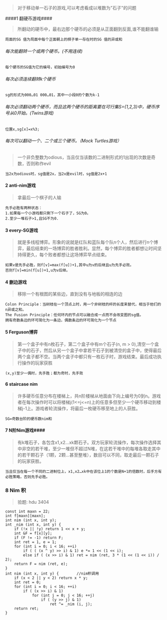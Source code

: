 >对于移动单一石子的游戏,可以考虑看成以堆数为"石子"的问题

####1 翻硬币游戏####

>所翻动的硬币中，最右边那个硬币的必须是从正面翻到反面,谁不能翻谁输

	局面的SG 值为局面中每个正面朝上的棋子单一存在时的SG 值的异或和
###### 每次能翻转一个或两个硬币。(不用连续) ######
	每个硬币的SG值为它的编号，初始编号为0
###### 每次必须连续翻转k个硬币 ######
	sg的形式为000…01 000…01，其中一小段0的个数为k-1
###### 每次必须翻动两个硬币，而且这两个硬币的距离要在可行集S={1,2,3}中，硬币序号从0开始。(Twins游戏) ######
	位置x,sg[x]=x%3;
###### 每次可以翻动一个、二个或三个硬币。（Mock Turtles游戏） ######
>一个非负整数为odious，当且仅当该数的二进制形式的1出现的次数是奇数，否则称作evil

	当2x为odious时，sg值是2x，当2x是evil时，sg值是2x+1

#### 2 anti-nim游戏 ####
>拿最后一个棋子的人输

	先手必胜有两种状态：
	1.如果每一个小游戏都只剩下一个石子了，SG为0。
	2.至少一堆石子>1,且SG不为0.

#### 3 every-SG游戏 ####
>就是多线程博弈。形象的说就是红队和蓝队每个队n个人，然后进行n个博弈，最后结束的一场博弈的胜者胜利。显然，每个博弈的胜者都想让时间坚持得更久，每个败者都想让这场博弈早点结束。

	如果v是先手必胜，则f[v]=max(f[u])+1,其中u为v的后继且u为先手必败。
	否则f[v]=min(f[u])+1,u为v后继。

#### 4 删边游戏 ####
>移除一个有根图的某些边，直到没有与地板的相连的边

	Colon Principle：当树枝在一个顶点上时，用一个非树枝的杆的长度来替代，相当于他们的n异或之和。
	The Fusion Principle：任何环内的节点可以融合成一点而不会改变图的sg值。
	拥有奇数条边的环可简化为一条边，偶数条边的环可简化为一个节点
#### 5 Ferguson博弈 ####
>第一个盒子中有n枚石子，第二个盒子中有m个石子(n, m > 0),清空一个盒子中的石子，然后从另一个盒子中拿若干石子到被清空的盒子中，使得最后两个盒子都不空。当两个盒子中都只有一枚石子时，游戏结束。最后成功执行操作的玩家获胜

	(x,y)至少一偶时，先手胜；都为奇时，先手败

#### 6 staircase nim ####
>许多硬币任意分布在楼梯上，共n阶楼梯从地面由下向上编号为0到n。游戏者在每次操作时可以将楼梯j(1<=j<=n)上的任意多但至少一个硬币移动到楼梯j-1上。游戏者轮流操作，将最后一枚硬币移至地上的人获胜。

	SG=奇数台阶的硬币数nim和

#### 7 N阶Nim游戏####
>有k堆石子，各包含x1,x2…xk颗石子。双方玩家轮流操作，每次操作选择其中非空的若干堆，至少一堆但不超过N堆，在这若干堆中的每堆各取走其中的若干颗石子（1颗，2颗…甚至整堆），数目可以不同，取走最后一颗石子的玩家获胜。 

	当且仅当在每一个不同的二进制位上，x1,x2…xk中在该位上1的个数是N+1的倍数时，后手方有必胜策略，否则先手必胜。

### 8 Nim 积 ###
>验题: hdu 3404

	const int maxn = 22;
	int f[maxn][maxn];
	int nim (int x, int y);
	int _nim (int x, int y) {
		if (!x || !y) return 1 << x + y;
		int &F = f[x][y];
		if (F != -1) return F;
		int ret = 1, e = 1;
		for (int i = 0; i < 16; ++i)
			if ( ( (x ^ y) >> i) & 1) e *= 1 << (1 << i);
			else if ( (x >> i) & 1) ret = nim (ret, 3 * (1 << (1 << i)) / 2);
		return F = nim (ret, e);
	}
	int nim (int x, int y) {		//nim积调用
		if (x < 2 || y < 2) return x * y;
		int ret = 0;
		for (int i = 0; i < 16; ++i)
			if ( (x >> i) & 1)
				for (int j = 0; j < 16; ++j)
					if ( (y >> j) & 1)
						ret ^= _nim (i, j);
		return ret;
	}